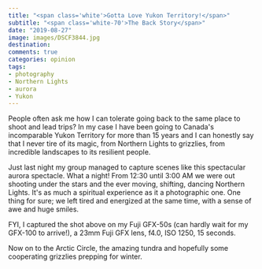 ```yaml
---
title: "<span class='white'>Gotta Love Yukon Territory!</span>"
subtitle: "<span class='white-70'>The Back Story</span>"
date: "2019-08-27"
image: images/DSCF3844.jpg
destination:
comments: true
categories: opinion
tags:
- photography
- Northern Lights
- aurora
- Yukon
---
```


People often ask me how I can tolerate going back to the same place to shoot and lead trips? In my case I have been going to Canada's incomparable Yukon Territory for more than 15 years and I can honestly say that I never tire of its magic, from Northern Lights to grizzlies, from incredible landscapes to its resilient people. 

Just last night my group managed to capture scenes like this spectacular aurora spectacle. What a night! From 12:30 until 3:00 AM we were out shooting under the stars and the ever moving, shifting, dancing Northern Lights. It's as much a spiritual experience as it  a photographic one. One thing for sure; we left tired and energized at the same time, with a sense of awe and huge smiles. 

FYI, I captured the shot above on my Fuji GFX-50s (can hardly wait for my GFX-100 to arrive!), a 23mm Fuji GFX lens, f4.0, ISO 1250, 15 seconds. 

Now on to the Arctic Circle, the amazing tundra and hopefully some cooperating grizzlies prepping for winter. 